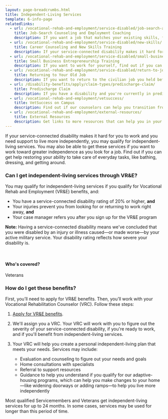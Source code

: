 ```yaml
---
layout: page-breadcrumbs.html
title: Independent-Living Services
template: 6-info-page
relatedlinks:
  - url: /vocational-rehab-and-employment/service-disabled/job-search-and-counseling/
    title: Job-Search Counseling and Employment Coaching
    description: If you want a job that matches your existing skills, find out if you can get help looking for a job and settling into your new workplace.
  - url: /vocational-rehab-and-employment/service-disabled/new-skills/
    title: Career Counseling and New Skills Training
    description: If your service-connected disability makes it hard for you to work in your current field, find out if you can get counseling and training to help you move into a field that better suits your abilities.
  - url: /vocational-rehab-and-employment/service-disabled/small-business-training/
    title: Small Business Entrepreneurship Training
    description: If you want to work for yourself, find out if you can get help starting your own business.
  - url: /vocational-rehab-and-employment/service-disabled/return-to-job/
    title: Returning to Your Old Job
    description: If you want to return to the civilian job you held before activating, you have the right to do so. Find out if you can get help with this process.
  - url: /disability-benefits/apply/claim-types/predischarge-claim/
    title: Predischarge Claim
    description: If you have a disability and you're currently in predischarge status, file a claim to help speed up the claim decision process.
  - url: /vocational-rehab-and-employment/vetsuccess/
    title: VetSuccess on Campus
    description: Find out if our counselors can help you transition from military to college life.
  - url: /vocational-rehab-and-employment/external-resources/
    title: External Resources
    description: Get links to more resources that can help you in your job search.  
---
```


<div class="va-introtext">

If your service-connected disability makes it hard for you to work and you need support to live more independently, you may qualify for independent-living services. You may also be able to get these services if you want to work toward greater independence as you look for a job. Find out if you can get help restoring your ability to take care of everyday tasks, like bathing, dressing, and getting around.

</div>

<div class="feature" markdown="1">

### Can I get independent-living services through VR&amp;E?

You may qualify for independent-living services if you qualify for Vocational Rehab and Employment (VR&amp;E) benefits, and:

- You have a service-connected disability rating of 20&#37; or higher, **and**
- Your injuries prevent you from looking for or returning to work right away, **and**
- Your case manager refers you after you sign up for the VR&amp;E program

**Note:** Having a service-connected disability means we've concluded that you were disabled by an injury or illness caused—or made worse—by your active military service. Your disability rating reflects how severe your disability is.

<br>

#### Who's covered?

Veterans

</div>

### How do I get these benefits?

First, you’ll need to apply for VR&amp;E benefits. Then, you’ll work with your Vocational Rehabilitation Counselor (VRC). Follow these steps:

<ol class="process">

<li class="step one">

[Apply for VR&amp;E benefits](/vocational-rehab-and-employment/apply-vre/).

</li>

<li class="step two">

We'll assign you a VRC. Your VRC will work with you to figure out the severity of your service-connected disability, if you're ready to work, and if you'll benefit from independent-living services.

</li>

<li class="step last three">

Your VRC will help you create a personal independent-living plan that meets your needs. Services may include:
- Evaluation and counseling to figure out your needs and goals
- Home consultations with specialists
- Referral to support resources
- Guidance to help you understand if you qualify for our adaptive-housing programs, which can help you make changes to your home—like widening doorways or adding ramps—to help you live more independently

</li>

</ol>

Most qualified Servicemembers and Veterans get independent-living services for up to 24 months. In some cases, services may be used for longer than this period of time.
